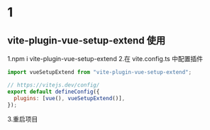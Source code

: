 # 1

## vite-plugin-vue-setup-extend 使用

1.npm i vite-plugin-vue-setup-extend 2.在 vite.config.ts 中配置插件

```js
import vueSetupExtend from "vite-plugin-vue-setup-extend";

// https://vitejs.dev/config/
export default defineConfig({
  plugins: [vue(), vueSetupExtend()],
});
```

3.重启项目
